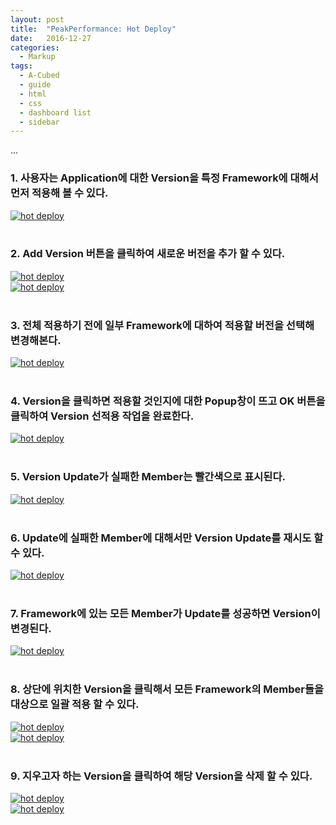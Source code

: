```yaml
---
layout: post
title:  "PeakPerformance: Hot Deploy"
date:   2016-12-27
categories:
  - Markup
tags:
  - A-Cubed
  - guide
  - html
  - css
  - dashboard list
  - sidebar
---
```


...

### 1. 사용자는 Application에 대한 Version을 특정 Framework에 대해서 먼저 적용해 볼 수 있다.

<a href="{{ site.url }}/images/works/20161227/image-1.jpg"><img src="{{ site.url }}/images/works/20161227/image-1.jpg" alt="hot deploy"></a>
<br>
<br>

### 2. Add Version 버튼을 클릭하여 새로운 버전을 추가 할 수 있다.

<a href="{{ site.url }}/images/works/20161227/image-2.jpg"><img src="{{ site.url }}/images/works/20161227/image-2.jpg" alt="hot deploy"></a>
<br>
<a href="{{ site.url }}/images/works/20161227/image-3.jpg"><img src="{{ site.url }}/images/works/20161227/image-3.jpg" alt="hot deploy"></a>
<br>
<br>

### 3. 전체 적용하기 전에 일부 Framework에 대하여 적용할 버전을 선택해 변경해본다.

<a href="{{ site.url }}/images/works/20161227/image-4.jpg"><img src="{{ site.url }}/images/works/20161227/image-4.jpg" alt="hot deploy"></a>
<br>
<br>

### 4. Version을 클릭하면 적용할 것인지에 대한 Popup창이 뜨고 OK 버튼을 클릭하여 Version 선적용 작업을 완료한다.

<a href="{{ site.url }}/images/works/20161227/image-5.jpg"><img src="{{ site.url }}/images/works/20161227/image-5.jpg" alt="hot deploy"></a>
<br>
<br>

### 5. Version Update가 실패한 Member는 빨간색으로 표시된다.

<a href="{{ site.url }}/images/works/20161227/image-6.jpg"><img src="{{ site.url }}/images/works/20161227/image-6.jpg" alt="hot deploy"></a>
<br>
<br>

### 6. Update에 실패한 Member에 대해서만 Version Update를 재시도 할 수 있다.

<a href="{{ site.url }}/images/works/20161227/image-7.jpg"><img src="{{ site.url }}/images/works/20161227/image-7.jpg" alt="hot deploy"></a>
<br>
<br>

### 7. Framework에 있는 모든 Member가 Update를 성공하면 Version이 변경된다.

<a href="{{ site.url }}/images/works/20161227/image-8.jpg"><img src="{{ site.url }}/images/works/20161227/image-8.jpg" alt="hot deploy"></a>
<br>
<br>

### 8. 상단에 위치한 Version을 클릭해서 모든 Framework의 Member들을 대상으로 일괄 적용 할 수 있다.

<a href="{{ site.url }}/images/works/20161227/image-9.jpg"><img src="{{ site.url }}/images/works/20161227/image-9.jpg" alt="hot deploy"></a>
<br>
<a href="{{ site.url }}/images/works/20161227/image-10.jpg"><img src="{{ site.url }}/images/works/20161227/image-10.jpg" alt="hot deploy"></a>
<br>
<br>

### 9. 지우고자 하는 Version을 클릭하여 해당 Version을 삭제 할 수 있다.

<a href="{{ site.url }}/images/works/20161227/image-11.jpg"><img src="{{ site.url }}/images/works/20161227/image-11.jpg" alt="hot deploy"></a>
<br>
<a href="{{ site.url }}/images/works/20161227/image-12.jpg"><img src="{{ site.url }}/images/works/20161227/image-12.jpg" alt="hot deploy"></a>